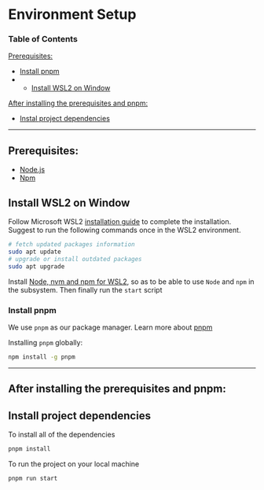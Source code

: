 # Environment Setup

### Table of Contents

[Prerequisites:](#prerequisites)

- [Install pnpm](#install-pnpm)
- - [Install WSL2 on Window](#install-wsl2-on-window)

[After installing the prerequisites and pnpm:](#after-installing-the-prerequisites-and-pnpm)
- [Instal project dependencies](#install-project-dependencies)

<hr>

## Prerequisites:

- [Node.js](https://nodejs.org/en/download/)
- [Npm](https://docs.npmjs.com/downloading-and-installing-node-js-and-npm)

## Install WSL2 on Window

Follow Microsoft WSL2 [installation guide](https://docs.microsoft.com/en-us/windows/wsl/install-win10) to complete the installation. Suggest to run the following commands once in the WSL2 environment.

```bash
# fetch updated packages information
sudo apt update
# upgrade or install outdated packages
sudo apt upgrade
```

Install [Node, nvm and npm for WSL2](https://docs.microsoft.com/en-us/windows/dev-environment/javascript/nodejs-on-wsl#install-nvm-nodejs-and-npm), so as to be able to use `Node` and `npm` in the subsystem. Then finally run the `start` script


### Install pnpm

We use `pnpm` as our package manager. 
Learn more about [pnpm](https://pnpm.io/motivation)

Installing `pnpm` globally:

```bash
npm install -g pnpm
```

<hr>

## After installing the prerequisites and pnpm:

## Install project dependencies

To install all of the dependencies

```bash
pnpm install
```

To run the project on your local machine

```bash
pnpm run start
```

